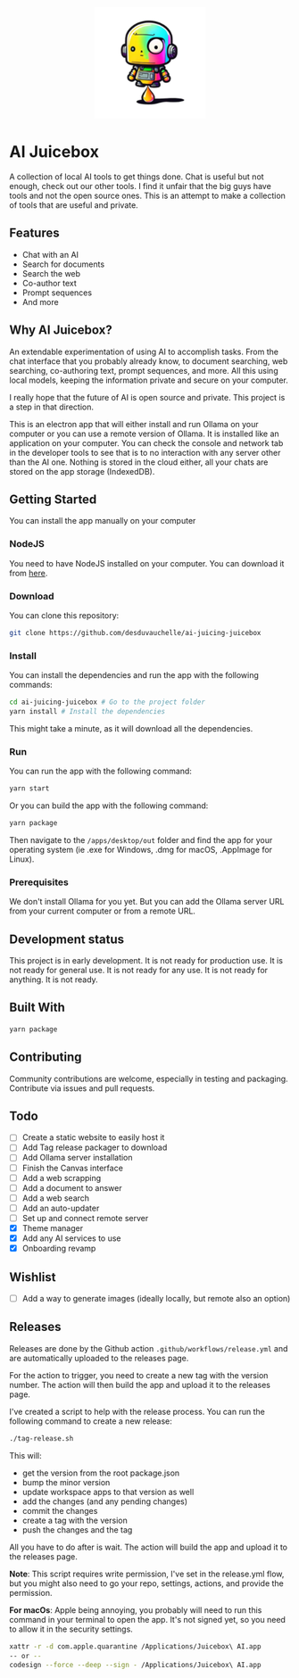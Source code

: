 <div align="center">
  <img alt="Juicebox by AI Juicing" src="logo.png" width="200" />
</div>

# AI Juicebox

A collection of local AI tools to get things done. Chat is useful but not enough, check out our other tools. I find it unfair that the big guys have tools and not the open source ones. This is an attempt to make a collection of tools that are useful and private.

## Features

- Chat with an AI
- Search for documents
- Search the web
- Co-author text
- Prompt sequences
- And more

## Why AI Juicebox?

An extendable experimentation of using AI to accomplish tasks. From the chat interface that you probably already know, to document searching, web searching, co-authoring text, prompt sequences, and more. All this using local models, keeping the information private and secure on your computer.

I really hope that the future of AI is open source and private. This project is a step in that direction.

This is an electron app that will either install and run Ollama on your computer or you can use a remote version of Ollama. It is installed like an application on your computer. You can check the console and network tab in the developer tools to see that is to no interaction with any server other than the AI one. Nothing is stored in the cloud either, all your chats are stored on the app storage (IndexedDB).

## Getting Started

You can install the app manually on your computer

### NodeJS

You need to have NodeJS installed on your computer. You can download it from [here](https://nodejs.org/).

### Download

You can clone this repository:

```bash
git clone https://github.com/desduvauchelle/ai-juicing-juicebox
```

### Install

You can install the dependencies and run the app with the following commands:

```bash
cd ai-juicing-juicebox # Go to the project folder
yarn install # Install the dependencies
```

This might take a minute, as it will download all the dependencies.

### Run

You can run the app with the following command:

```bash
yarn start
```

Or you can build the app with the following command:

```bash
yarn package
```

Then navigate to the `/apps/desktop/out` folder and find the app for your operating system (ie .exe for Windows, .dmg for macOS, .AppImage for Linux).

### Prerequisites

We don't install Ollama for you yet. But you can add the Ollama server URL from your current computer or from a remote URL.

## Development status

This project is in early development. It is not ready for production use. It is not ready for general use. It is not ready for any use. It is not ready for anything. It is not ready.

## Built With

```bash
yarn package
```

## Contributing

Community contributions are welcome, especially in testing and packaging. Contribute via issues and pull requests.

## Todo

- [ ] Create a static website to easily host it
- [ ] Add Tag release packager to download
- [ ] Add Ollama server installation
- [ ] Finish the Canvas interface
- [ ] Add a web scrapping
- [ ] Add a document to answer
- [ ] Add a web search
- [ ] Add an auto-updater
- [ ] Set up and connect remote server
- [x] Theme manager
- [x] Add any AI services to use
- [x] Onboarding revamp

## Wishlist

- [ ] Add a way to generate images (ideally locally, but remote also an option)

## Releases

Releases are done by the Github action `.github/workflows/release.yml` and are automatically uploaded to the releases page.

For the action to trigger, you need to create a new tag with the version number. The action will then build the app and upload it to the releases page.

I've created a script to help with the release process. You can run the following command to create a new release:

```bash
./tag-release.sh
```

This will:

- get the version from the root package.json
- bump the minor version
- update workspace apps to that version as well
- add the changes (and any pending changes)
- commit the changes
- create a tag with the version
- push the changes and the tag

All you have to do after is wait. The action will build the app and upload it to the releases page.

**Note**: This script requires write permission, I've set in the release.yml flow, but you might also need to go your repo, settings, actions, and provide the permission.

**For macOs**: Apple being annoying, you probably will need to run this command in your terminal to open the app. It's not signed yet, so you need to allow it in the security settings.

```bash
xattr -r -d com.apple.quarantine /Applications/Juicebox\ AI.app
-- or --
codesign --force --deep --sign - /Applications/Juicebox\ AI.app
```
